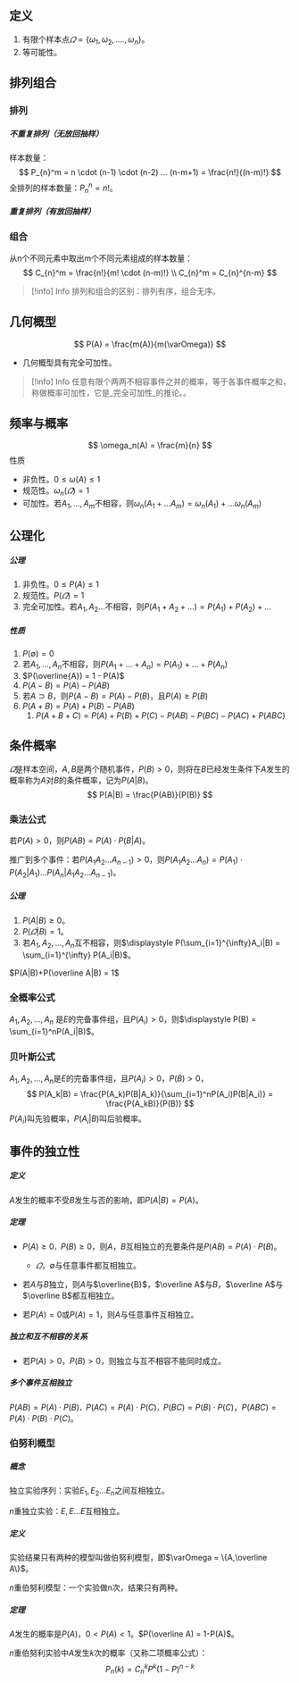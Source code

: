 ## 定义

1.  有限个样本点$\varOmega = \{ \omega_1,\omega_2,.... ,\omega_n\}$。
2.  等可能性。

## 排列组合

### 排列

##### 不重复排列（无放回抽样）

样本数量：
$$
P_{n}^m = n \cdot (n-1) \cdot (n-2) ... (n-m+1) = \frac{n!}{(n-m)!}
$$
全排列的样本数量：$P_{n}^n = n!$。

##### 重复排列（有放回抽样）

### 组合

从n个不同元素中取出m个不同元素组成的样本数量：
$$
C_{n}^m = \frac{n!}{m! \cdot (n-m)!} \\
C_{n}^m = C_{n}^{n-m}
$$

> [!info] Info
>  排列和组合的区别：排列有序，组合无序。

## 几何概型
$$
P(A) = \frac{m(A)}{m(\varOmega)}
$$
*   几何概型具有完全可加性。

> [!info] Info
>   任意有限个两两不相容事件之并的概率，等于各事件概率之和，称做概率可加性，它是_完全可加性_的推论。。

## 频率与概率
$$
\omega_n(A) = \frac{m}{n}
$$
性质

*   非负性。$0 \le \omega(A) \le 1$
*   规范性。$\omega_n(\varOmega) = 1$
*   可加性。若$A_1,...,A_m$不相容，则$\omega_n(A_1+...A_m) = \omega_n(A_1) + ... \omega_n(A_m)$

## 公理化

##### 公理

1.  非负性。$0 \le P(A) \le 1$
2.  规范性。$P(\varOmega) = 1$
3.  完全可加性。若$A_1,A_2...$不相容，则$P(A_1+A_2+...) = P(A_1) +  P(A_2)+...$

##### 性质

1.  $P(\emptyset) = 0$
2.  若$A_1,...,A_n$不相容，则$P(A_1+...+A_n) = P(A_1) + ... + P(A_n)$
3.  $P(\overline{A}) = 1 - P(A)$
4.  $P(A-B) = P(A) -  P(AB)$
5.  若$A \supset B$，则$P(A-B) = P(A) - P(B)$，且$P(A) \ge P(B)$
6.  $P(A+B) = P(A) + P(B) - P(AB)$
    1.  $P(A+B+C) = P(A)+P(B)+P(C)-P(AB)-P(BC)-P(AC)+P(ABC)$

## 条件概率

$\varOmega$是样本空间，$A,B$是两个随机事件，$P(B)>0$，则将在$B$已经发生条件下$A$发生的概率称为$A$对$B$的条件概率，记为$P(A|B)$。
$$
P(A|B) = \frac{P(AB)}{P(B)}
$$
### 乘法公式

若$P(A)>0$，则$P(AB) = P(A) \cdot P(B|A)$。

推广到多个事件：若$P(A_1A_2...A_{n-1})>0$，则$P(A_1A_2...A_n) = P(A_1) \cdot P(A_2|A_1)...P(A_n|A_1A_2...A_{n-1})$。

##### 公理
1.  $P(A|B) \ge 0$。
2.  $P(\varOmega|B) = 1$。
3.  若$A_1,A_2,...,A_n$互不相容，则$\displaystyle P(\sum_{i=1}^{\infty}A_i|B) = \sum_{i=1}^{\infty} P(A_i|B)$。

$P(A|B)+P(\overline A|B) = 1$

### 全概率公式

$A_1,A_2,...,A_n$ 是$E$的完备事件组，且$P(A_i)>0$，则$\displaystyle P(B) = \sum_{i=1}^nP(A_i|B)$。

### 贝叶斯公式

$A_1,A_2,...,A_n$是$E$的完备事件组，且$P(A_i)>0，P(B)>0$，
$$
P(A_k|B) = \frac{P(A_k)P(B|A_k)}{\sum_{i=1}^nP(A_i)P(B|A_i)} = \frac{P(A_kB)}{P(B)}
$$
$P(A_i)$叫先验概率，$P(A_i|B)$叫后验概率。

## 事件的独立性

##### 定义

$A$发生的概率不受$B$发生与否的影响，即$P(A|B) = P(A)$。

##### 定理

*   $P(A) \ge 0$`，`$P(B) \ge 0$，则$A$，$B$互相独立的充要条件是$P(AB) = P(A) \cdot P(B)$。

    *   $\varOmega$，$\emptyset$与任意事件都互相独立。

*   若$A$与$B$独立，则$A$与$\overline{B}$，$\overline A$与$B$，$\overline A$与$\overline B$都互相独立。

*   若$P(A) = 0$或$P(A) = 1$，则$A$与任意事件互相独立。

##### 独立和互不相容的关系

*   若$P(A)>0$，$P(B)>0$，则独立与互不相容不能同时成立。

##### 多个事件互相独立

$P(AB) = P(A) \cdot P(B)$`，`$P(AC) = P(A) \cdot P(C)$`，`$P(BC) = P(B) \cdot P(C)$，$P(ABC) = P(A) \cdot P(B) \cdot P(C)$。

### 伯努利概型

##### 概念

独立实验序列：实验$E_1,E_2...E_n$之间互相独立。

$n$重独立实验：$E,E...E$互相独立。

##### 定义

实验结果只有两种的模型叫做伯努利模型，即$\varOmega = \{A,\overline A\}$。

$n$重伯努利模型：一个实验做n次，结果只有两种。

##### 定理

$A$发生的概率是$P(A)$，$0<P(A)<1$。$P(\overline A) = 1-P(A)$。

$n$重伯努利实验中$A$发生$k$次的概率（又称二项概率公式）：
$$
P_n(k) = C_{n}^kP^k(1-P)^{n-k}
$$